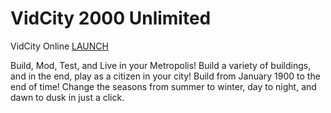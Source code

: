 VidCity 2000 Unlimited
======================

VidCity Online [LAUNCH](http://avixsoft.github.io/vidcity2000/)<br>

Build, Mod, Test, and Live in your Metropolis! Build a variety of buildings, and in the end, play as a citizen in your city! Build from January 1900 to the end of time! Change the seasons from summer to winter, day to night, and dawn to dusk in just a click.

